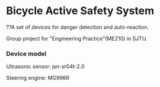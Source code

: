 # Bicycle Active Safety System
??A set of devices for danger detection and auto-reaction. 

Group project for "Engineering Practice"(ME210) in SJTU.

### Device model
Ultrasonic sensor: jsn-sr04t-2.0

Steering engine: MG996R